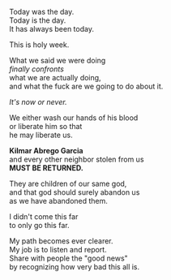 Today was the day.  
Today is the day.  
It has always been today.  

This is holy week.  

What we said we were doing  
*finally confronts*  
what we are actually doing,  
and what the fuck are we going to do about it.  

*It's now or never.*  

We either wash our hands of his blood  
or liberate him so that  
he may liberate us.  

**Kilmar Abrego Garcia**  
and every other neighbor stolen from us  
**MUST BE RETURNED.**  

They are children of our same god,  
and that god should surely abandon us  
as we have abandoned them.  

I didn't come this far  
to only go this far.  

My path becomes ever clearer.  
My job is to listen and report.  
Share with people the "good news"  
by recognizing how very bad this all is.
